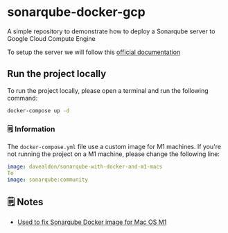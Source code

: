 # sonarqube-docker-gcp

A simple repository to demonstrate how to deploy a Sonarqube server to Google Cloud Compute Engine

To setup the server we will follow this [official documentation](https://docs.sonarqube.org/latest/setup-and-upgrade/install-the-server/)

## Run the project locally

To run the project locally, please open a terminal and run the following command:

```bash
docker-compose up -d
```
### 🗒 Information

The `docker-compose.yml` file use a custom image for M1 machines. If you're not running the project on a M1 machine, please change the following line:

```yml
image: davealdon/sonarqube-with-docker-and-m1-macs
To
image: sonarqube:community
```

## 🗒 Notes

- [Used to fix Sonarqube Docker image for Mac OS M1](https://hub.docker.com/r/davealdon/sonarqube-with-docker-and-m1-macs)
